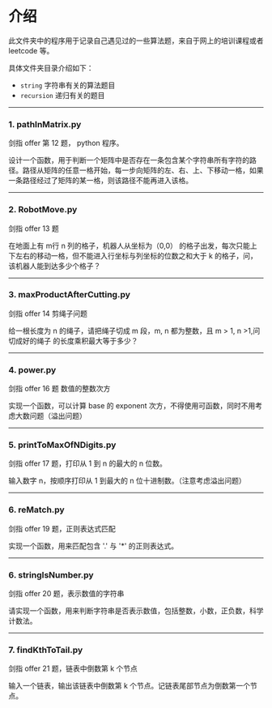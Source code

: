 # 介绍

此文件夹中的程序用于记录自己遇见过的一些算法题，来自于网上的培训课程或者 leetcode 等。

具体文件夹目录介绍如下：

- `string` 字符串有关的算法题目
- `recursion` 递归有关的题目 

------

### 1. pathInMatrix.py

剑指 offer 第 12 题， python 程序。

设计一个函数，用于判断一个矩阵中是否存在一条包含某个字符串所有字符的路径。路径从矩阵的任意一格开始，每一步向矩阵的左、右、上、下移动一格，如果一条路径经过了矩阵的某一格，则该路径不能再进入该格。

------

### 2. RobotMove.py

剑指 offer 13 题

在地面上有 m行  n 列的格子，机器人从坐标为（0,0） 的格子出发，每次只能上下左右的移动一格，但不能进入行坐标与列坐标的位数之和大于 k 的格子，问，该机器人能到达多少个格子？

------

### 3. maxProductAfterCutting.py

剑指  offer 14 剪绳子问题

给一根长度为 n 的绳子，请把绳子切成 m 段，m, n 都为整数，且 m > 1, n >1,问切成好的绳子
的长度乘积最大等于多少？

------

### 4. power.py

剑指 offer 16 题 数值的整数次方

实现一个函数，可以计算 base 的 exponent 次方，不得使用可函数，同时不用考虑大数问题（溢出问题）

------

### 5. printToMaxOfNDigits.py

剑指 offer 17 题，打印从 1 到 n 的最大的 n 位数。

输入数字 n，按顺序打印从 1 到最大的 n 位十进制数。（注意考虑溢出问题）

------

### 6. reMatch.py

剑指 offer 19 题，正则表达式匹配

实现一个函数，用来匹配包含 '.' 与 '*' 的正则表达式。

-----

### 6. stringIsNumber.py

剑指 offer 20 题，表示数值的字符串

请实现一个函数，用来判断字符串是否表示数值，包括整数，小数，正负数，科学计数法。

-----

### 7. findKthToTail.py

剑指 offer 21 题，链表中倒数第 k 个节点

输入一个链表，输出该链表中倒数第 k 个节点。记链表尾部节点为倒数第一个节点。  